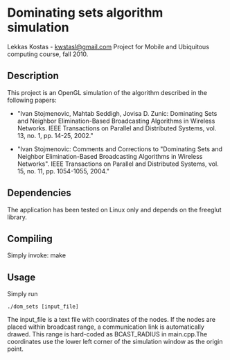 Dominating sets algorithm simulation
====================================

Lekkas Kostas - kwstasl@gmail.com 
Project for Mobile and Ubiquitous computing course, fall 2010.


Description
-----------

This project is an OpenGL simulation of the algorithm described in the following papers:

* "Ivan Stojmenovic, Mahtab Seddigh, Jovisa D. Zunic: 
 Dominating Sets and Neighbor Elimination-Based Broadcasting Algorithms 
 in Wireless Networks. IEEE Transactions on Parallel and Distributed Systems, 
 vol. 13, no. 1, pp. 14-25, 2002."

* "Ivan Stojmenovic: Comments and Corrections to "Dominating Sets 
 and Neighbor Elimination-Based Broadcasting 
 Algorithms in Wireless Networks". IEEE Transactions on Parallel 
 and Distributed Systems, vol. 15, no. 11, pp. 1054-1055, 2004."

Dependencies
------------

The application has been tested on Linux only and depends on the freeglut library.

Compiling
---------

Simply invoke:
	make

Usage
-----

Simply run

	./dom_sets [input_file]

The input_file is a text file with coordinates of the nodes. If the nodes are placed within broadcast range, a communication link is automatically drawed. This range is hard-coded as BCAST_RADIUS in main.cpp.The coordinates use the lower left corner of the simulation window as the origin point.
